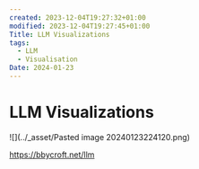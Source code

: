 ```yaml
---
created: 2023-12-04T19:27:32+01:00
modified: 2023-12-04T19:27:45+01:00
Title: LLM Visualizations
tags:
  - LLM
  - Visualisation
Date: 2024-01-23
---
```



# LLM Visualizations

![](../_asset/Pasted image 20240123224120.png)

https://bbycroft.net/llm

